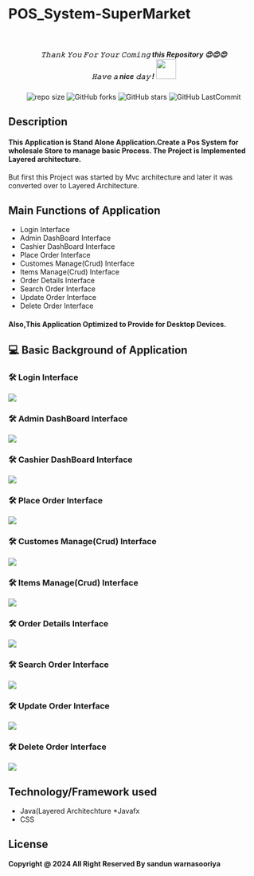 # POS_System-SuperMarket
<br>
<h5 align="center">
𝚃𝚑𝚊𝚗𝚔 𝚈𝚘𝚞 𝙵𝚘𝚛 𝚈𝚘𝚞𝚛 𝙲𝚘𝚖𝚒𝚗𝚐 this Repository 😍😍😍<br>
𝙷𝚊𝚟𝚎 𝚊 nice 𝚍𝚊𝚢 ! 
	<img src="https://raw.githubusercontent.com/isharamaduranga/red-alpha/main/Hi.gif" width="40px" Height="40px">
</h5>
<div align="center">

![repo size](https://img.shields.io/github/repo-size/isharamaduranga/POS_System-SuperMarket?label=Repo%20Size&style=for-the-badge&labelColor=black&color=1eb61e)
![GitHub forks](https://img.shields.io/github/forks/isharamaduranga/POS_System-SuperMarket?&labelColor=black&color=2196f3&style=for-the-badge)
![GitHub stars](https://img.shields.io/github/stars/isharamaduranga/POS_System-SuperMarket?&labelColor=black&color=ff9800&style=for-the-badge)
![GitHub LastCommit](https://img.shields.io/github/last-commit/isharamaduranga/POS_System-SuperMarket?logo=github&labelColor=black&color=e91e63&style=for-the-badge)
</div>

## Description

#### This Application is Stand Alone Application.Create a Pos System for wholesale Store to manage basic Process. The Project is Implemented Layered architecture.
But first this Project was started by Mvc architecture and later it was converted over to Layered Architecture.

## Main Functions of Application

* Login Interface
* Admin DashBoard Interface
* Cashier DashBoard Interface
* Place Order Interface
* Customes Manage(Crud) Interface
* Items Manage(Crud) Interface
* Order Details Interface
* Search Order Interface
* Update Order Interface
* Delete Order Interface

#### Also,This Application Optimized to Provide for Desktop Devices.

## 💻 Basic Background of Application

### 🛠️ Login Interface
<img src="src/lk/ijse/pos/view/assests/Readme/login.png">

### 🛠️ Admin DashBoard Interface
<img src="src/lk/ijse/pos/view/assests/Readme/admin_dashboard.png">

### 🛠️ Cashier DashBoard Interface
<img src="src/lk/ijse/pos/view/assests/Readme/cashier_dashboard.png">

### 🛠️ Place Order Interface
<img src="src/lk/ijse/pos/view/assests/Readme/place_order.png">

### 🛠️ Customes Manage(Crud) Interface
<img src="src/lk/ijse/pos/view/assests/Readme/manage_Customer.png">

### 🛠️ Items Manage(Crud) Interface
<img src="src/lk/ijse/pos/view/assests/Readme/manage_item.png">

### 🛠️ Order Details Interface
<img src="src/lk/ijse/pos/view/assests/Readme/orderDetails.png">

### 🛠️ Search Order Interface
<img src="src/lk/ijse/pos/view/assests/Readme/Searchorder.png">

### 🛠️ Update Order Interface
<img src="src/lk/ijse/pos/view/assests/Readme/updateorder.png">

### 🛠️ Delete Order Interface
<img src="src/lk/ijse/pos/view/assests/Readme/deleteorder.png">



## Technology/Framework used
* Java(Layered Architechture
*Javafx
* CSS

## License
**Copyright @ 2024 All Right Reserved By sandun warnasooriya**
